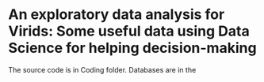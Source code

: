 # An exploratory data analysis for Virids: Some useful data using Data Science for helping decision-making 

The source code is in Coding folder. Databases are in the 
